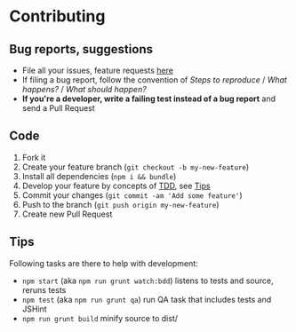# Contributing

## Bug reports, suggestions

- File all your issues, feature requests [here](https://github.com/interactive-pioneers/iptools-jquery-genericfilter/issues)
- If filing a bug report, follow the convention of _Steps to reproduce_ / _What happens?_ / _What should happen?_
- __If you're a developer, write a failing test instead of a bug report__ and send a Pull Request

## Code

1. Fork it
2. Create your feature branch (`git checkout -b my-new-feature`)
2. Install all dependencies (`npm i && bundle`)
3. Develop your feature by concepts of [TDD](http://en.wikipedia.org/wiki/Test-driven_development), see [Tips](#tips)
3. Commit your changes (`git commit -am 'Add some feature'`)
4. Push to the branch (`git push origin my-new-feature`)
5. Create new Pull Request

## Tips

Following tasks are there to help with development:

- `npm start` (aka `npm run grunt watch:bdd`) listens to tests and source, reruns tests
- `npm test` (aka `npm run grunt qa`) run QA task that includes tests and JSHint
- `npm run grunt build` minify source to dist/
